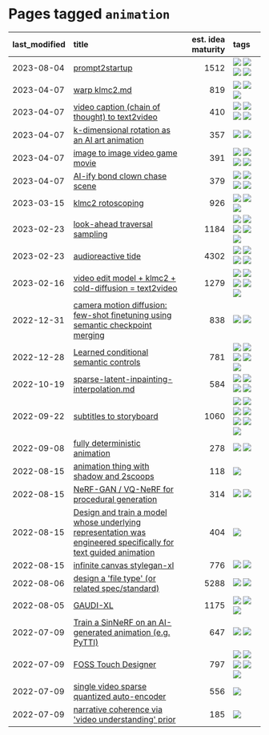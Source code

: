 # Pages tagged `animation`

|last_modified|title|est. idea maturity|tags
|:---|:---|---:|:---|
|2023-08-04|[prompt2startup](../prompt2startup.md)|1512|[![](https://img.shields.io/badge/tag-animation-4072a1)](../tags/animation.md) [![](https://img.shields.io/badge/tag-experimental-b08442)](../tags/experimental.md) [![](https://img.shields.io/badge/tag-prompting-4d5a4)](../tags/prompting.md) [![](https://img.shields.io/badge/tag-tooling-c92725)](../tags/tooling.md)|
|2023-04-07|[warp klmc2.md](../warp_klmc2.md)|819|[![](https://img.shields.io/badge/tag-animation-4072a1)](../tags/animation.md) [![](https://img.shields.io/badge/tag-tooling-c92725)](../tags/tooling.md) [![](https://img.shields.io/badge/tag-wip-97a75e)](../tags/wip.md)|
|2023-04-07|[video caption (chain of thought) to text2video](../video_caption_transfer.md)|410|[![](https://img.shields.io/badge/tag-animation-4072a1)](../tags/animation.md) [![](https://img.shields.io/badge/tag-experimental-b08442)](../tags/experimental.md) [![](https://img.shields.io/badge/tag-prompting-4d5a4)](../tags/prompting.md) [![](https://img.shields.io/badge/tag-tooling-c92725)](../tags/tooling.md)|
|2023-04-07|[k-dimensional rotation as an AI art animation](../kd_rotation_as_ai_art_animation.md)|357|[![](https://img.shields.io/badge/tag-animation-4072a1)](../tags/animation.md) [![](https://img.shields.io/badge/tag-experimental-b08442)](../tags/experimental.md)|
|2023-04-07|[image to image video game movie](../img2img_video_game_movie.md)|391|[![](https://img.shields.io/badge/tag-animation-4072a1)](../tags/animation.md) [![](https://img.shields.io/badge/tag-prompting-4d5a4)](../tags/prompting.md) [![](https://img.shields.io/badge/tag-tooling-c92725)](../tags/tooling.md) [![](https://img.shields.io/badge/tag-wip-97a75e)](../tags/wip.md)|
|2023-04-07|[AI-ify bond clown chase scene](../bond_clown_chase_scene.md)|379|[![](https://img.shields.io/badge/tag-animation-4072a1)](../tags/animation.md) [![](https://img.shields.io/badge/tag-experimental-b08442)](../tags/experimental.md) [![](https://img.shields.io/badge/tag-foundation-7c795e)](../tags/foundation.md) [![](https://img.shields.io/badge/tag-wip-97a75e)](../tags/wip.md)|
|2023-03-15|[klmc2 rotoscoping](../klmc2_rotoscoping.md)|926|[![](https://img.shields.io/badge/tag-animation-4072a1)](../tags/animation.md) [![](https://img.shields.io/badge/tag-experimental-b08442)](../tags/experimental.md) [![](https://img.shields.io/badge/tag-tooling-c92725)](../tags/tooling.md)|
|2023-02-23|[look-ahead traversal sampling](../look-ahead-traversal-sampling.md)|1184|[![](https://img.shields.io/badge/tag-MCMC-957448)](../tags/MCMC.md) [![](https://img.shields.io/badge/tag-animation-4072a1)](../tags/animation.md) [![](https://img.shields.io/badge/tag-control-936135)](../tags/control.md) [![](https://img.shields.io/badge/tag-experimental-b08442)](../tags/experimental.md) [![](https://img.shields.io/badge/tag-image_generation-deeba9)](../tags/image_generation.md)|
|2023-02-23|[audioreactive tide](../audioreactive_tide.md)|4302|[![](https://img.shields.io/badge/tag-animation-4072a1)](../tags/animation.md) [![](https://img.shields.io/badge/tag-completed-43d799)](../tags/completed.md) [![](https://img.shields.io/badge/tag-experimental-b08442)](../tags/experimental.md) [![](https://img.shields.io/badge/tag-publication-cc5ed7)](../tags/publication.md)|
|2023-02-16|[video edit model + klmc2 + cold-diffusion = text2video](../video-edit-model-over-init-video.md)|1279|[![](https://img.shields.io/badge/tag-animation-4072a1)](../tags/animation.md) [![](https://img.shields.io/badge/tag-meta-ac8815)](../tags/meta.md) [![](https://img.shields.io/badge/tag-publicgood-dd597e)](../tags/publicgood.md) [![](https://img.shields.io/badge/tag-stability-e8ae48)](../tags/stability.md) [![](https://img.shields.io/badge/tag-tooling-c92725)](../tags/tooling.md)|
|2022-12-31|[camera motion diffusion: few-shot finetuning using semantic checkpoint merging](../residual_checkpoint_finetune_for_motion_transfer.md)|838|[![](https://img.shields.io/badge/tag-animation-4072a1)](../tags/animation.md) [![](https://img.shields.io/badge/tag-experimental-b08442)](../tags/experimental.md)|
|2022-12-28|[Learned conditional semantic controls](../learned-conditional-semantic-controls.md)|781|[![](https://img.shields.io/badge/tag-animation-4072a1)](../tags/animation.md) [![](https://img.shields.io/badge/tag-colab-7385b0)](../tags/colab.md) [![](https://img.shields.io/badge/tag-experimental-b08442)](../tags/experimental.md) [![](https://img.shields.io/badge/tag-prompting-4d5a4)](../tags/prompting.md) [![](https://img.shields.io/badge/tag-tooling-c92725)](../tags/tooling.md)|
|2022-10-19|[sparse-latent-inpainting-interpolation.md](../sparse-latent-inpainting-interpolation.md)|584|[![](https://img.shields.io/badge/tag-animation-4072a1)](../tags/animation.md) [![](https://img.shields.io/badge/tag-prompting-4d5a4)](../tags/prompting.md) [![](https://img.shields.io/badge/tag-tooling-c92725)](../tags/tooling.md) [![](https://img.shields.io/badge/tag-wip-97a75e)](../tags/wip.md)|
|2022-09-22|[subtitles to storyboard](../subtitles-to-storyboard.md)|1060|[![](https://img.shields.io/badge/tag-accessibility-e168be)](../tags/accessibility.md) [![](https://img.shields.io/badge/tag-animation-4072a1)](../tags/animation.md) [![](https://img.shields.io/badge/tag-completed-43d799)](../tags/completed.md) [![](https://img.shields.io/badge/tag-open_source-2b1224)](../tags/open_source.md) [![](https://img.shields.io/badge/tag-prompting-4d5a4)](../tags/prompting.md) [![](https://img.shields.io/badge/tag-tooling-c92725)](../tags/tooling.md) [![](https://img.shields.io/badge/tag-wip-97a75e)](../tags/wip.md)|
|2022-09-08|[fully deterministic animation](../fully-deterministic-animation.md)|278|[![](https://img.shields.io/badge/tag-animation-4072a1)](../tags/animation.md) [![](https://img.shields.io/badge/tag-experimental-b08442)](../tags/experimental.md)|
|2022-08-15|[animation thing with shadow and 2scoops](../shadow-and2scoops-animation-thing.md)|118|[![](https://img.shields.io/badge/tag-animation-4072a1)](../tags/animation.md)|
|2022-08-15|[NeRF-GAN / VQ-NeRF for procedural generation](../nerf-gan.md)|314|[![](https://img.shields.io/badge/tag-animation-4072a1)](../tags/animation.md) [![](https://img.shields.io/badge/tag-nerf-d548d8)](../tags/nerf.md)|
|2022-08-15|[Design and train a model whose underlying representation was engineered specifically for text guided animation](../image-model-designed-for-clip-guided-animation.md)|404|[![](https://img.shields.io/badge/tag-animation-4072a1)](../tags/animation.md)|
|2022-08-15|[infinite canvas stylegan-xl](../infinite-canvas-stylegan-xl.md)|776|[![](https://img.shields.io/badge/tag-animation-4072a1)](../tags/animation.md) [![](https://img.shields.io/badge/tag-experimental-b08442)](../tags/experimental.md)|
|2022-08-06|[design a 'file type' (or related spec/standard)](../filetype-for-ai-art-and-animation.md)|5288|[![](https://img.shields.io/badge/tag-animation-4072a1)](../tags/animation.md) [![](https://img.shields.io/badge/tag-tooling-c92725)](../tags/tooling.md)|
|2022-08-05|[GAUDI-XL](../gaudi-xl.md)|1175|[![](https://img.shields.io/badge/tag-animation-4072a1)](../tags/animation.md) [![](https://img.shields.io/badge/tag-experimental-b08442)](../tags/experimental.md) [![](https://img.shields.io/badge/tag-foundation-7c795e)](../tags/foundation.md)|
|2022-07-09|[Train a SinNeRF on an AI-generated animation (e.g. PyTTI)](../train_a_SinNeRF_on_a_pytti_animation.md)|647|[![](https://img.shields.io/badge/tag-animation-4072a1)](../tags/animation.md) [![](https://img.shields.io/badge/tag-nerf-d548d8)](../tags/nerf.md)|
|2022-07-09|[FOSS Touch Designer](../FOSS_touch_designer.md)|797|[![](https://img.shields.io/badge/tag-alignment-29349d)](../tags/alignment.md) [![](https://img.shields.io/badge/tag-animation-4072a1)](../tags/animation.md) [![](https://img.shields.io/badge/tag-publicgood-dd597e)](../tags/publicgood.md) [![](https://img.shields.io/badge/tag-tooling-c92725)](../tags/tooling.md) [![](https://img.shields.io/badge/tag-wip-97a75e)](../tags/wip.md)|
|2022-07-09|[single video sparse quantized auto-encoder](../single_video_sparse_quantized_auto-encoder.md)|556|[![](https://img.shields.io/badge/tag-animation-4072a1)](../tags/animation.md)|
|2022-07-09|[narrative coherence via 'video understanding' prior](../narrative_coherence_via_video_understanding_prior.md)|185|[![](https://img.shields.io/badge/tag-animation-4072a1)](../tags/animation.md)|